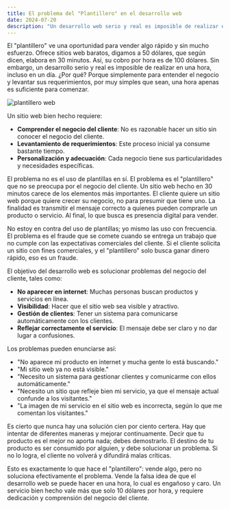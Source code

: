 ```yaml
---
title: El problema del "Plantillero" en el desarrollo web
date: 2024-07-20
description: "Un desarrollo web serio y real es imposible de realizar en una hora, incluso en un día. ¿Por qué? Porque simplemente para entender el negocio y levantar sus requerimientos, por muy simples que sean, una hora apenas es suficiente para comenzar."
---
```



El "plantillero" ve una oportunidad para vender algo rápido y sin mucho esfuerzo. Ofrece sitios web baratos, digamos a 50 dólares, que según dicen, elabora en 30 minutos. Así, su cobro por hora es de 100 dólares. Sin embargo, un desarrollo serio y real es imposible de realizar en una hora, incluso en un día. ¿Por qué? Porque simplemente para entender el negocio y levantar sus requerimientos, por muy simples que sean, una hora apenas es suficiente para comenzar.

![plantillero web](https://images.unsplash.com/photo-1624969862644-791f3dc98927?q=80&w=2070&auto=format&fit=crop&ixlib=rb-4.0.3&ixid=M3wxMjA3fDB8MHxwaG90by1wYWdlfHx8fGVufDB8fHx8fA%3D%3D)

Un sitio web bien hecho requiere:

- **Comprender el negocio del cliente**: No es razonable hacer un sitio sin conocer el negocio del cliente.
- **Levantamiento de requerimientos**: Este proceso inicial ya consume bastante tiempo.
- **Personalización y adecuación**: Cada negocio tiene sus particularidades y necesidades específicas.

El problema no es el uso de plantillas en sí. El problema es el "plantillero" que no se preocupa por el negocio del cliente. Un sitio web hecho en 30 minutos carece de los elementos más importantes. El cliente quiere un sitio web porque quiere crecer su negocio, no para presumir que tiene uno. La finalidad es transmitir el mensaje correcto a quienes pueden comprarle un producto o servicio. Al final, lo que busca es presencia digital para vender.

No estoy en contra del uso de plantillas; yo mismo las uso con frecuencia. El problema es el fraude que se comete cuando se entrega un trabajo que no cumple con las expectativas comerciales del cliente. Si el cliente solicita un sitio con fines comerciales, y el "plantillero" solo busca ganar dinero rápido, eso es un fraude.

El objetivo del desarrollo web es solucionar problemas del negocio del cliente, tales como:

- **No aparecer en internet**: Muchas personas buscan productos y servicios en línea.
- **Visibilidad**: Hacer que el sitio web sea visible y atractivo.
- **Gestión de clientes**: Tener un sistema para comunicarse automáticamente con los clientes.
- **Reflejar correctamente el servicio**: El mensaje debe ser claro y no dar lugar a confusiones.

Los problemas pueden enunciarse así:
- "No aparece mi producto en internet y mucha gente lo está buscando."
- "Mi sitio web ya no está visible."
- "Necesito un sistema para gestionar clientes y comunicarme con ellos automáticamente."
- "Necesito un sitio que refleje bien mi servicio, ya que el mensaje actual confunde a los visitantes."
- "La imagen de mi servicio en el sitio web es incorrecta, según lo que me comentan los visitantes."

Es cierto que nunca hay una solución cien por ciento certera. Hay que intentar de diferentes maneras y mejorar continuamente. Decir que tu producto es el mejor no aporta nada; debes demostrarlo. El destino de tu producto es ser consumido por alguien, y debe solucionar un problema. Si no lo logra, el cliente no volverá y difundirá malas críticas.

Esto es exactamente lo que hace el "plantillero": vende algo, pero no soluciona efectivamente el problema. Vende la falsa idea de que el desarrollo web se puede hacer en una hora, lo cual es engañoso y caro. Un servicio bien hecho vale más que solo 10 dólares por hora, y requiere dedicación y comprensión del negocio del cliente.

